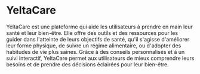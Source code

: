 # YeltaCare

YeltaCare est une plateforme qui aide les utilisateurs à prendre en main leur santé et leur bien-être. Elle offre des outils et des ressources pour les guider dans l'atteinte de leurs objectifs de santé, qu'il s'agisse d'améliorer leur forme physique, de suivre un régime alimentaire, ou d'adopter des habitudes de vie plus saines. Grâce à des conseils personnalisés et à un suivi interactif, YeltaCare permet aux utilisateurs de mieux comprendre leurs besoins et de prendre des décisions éclairées pour leur bien-être.

